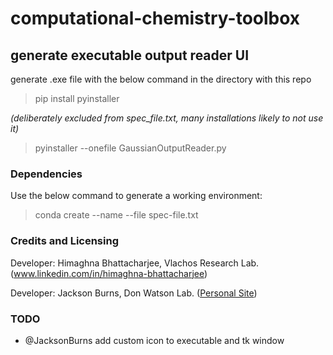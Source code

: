 # computational-chemistry-toolbox

## generate executable output reader UI
generate .exe file with the below command in the directory with this repo
> pip install pyinstaller

*(deliberately excluded from spec_file.txt, many installations likely to not use it)*

> pyinstaller --onefile GaussianOutputReader.py

### Dependencies
Use the below command to generate a working environment:
> conda create --name --file spec-file.txt

### Credits and Licensing
Developer: Himaghna Bhattacharjee, Vlachos Research Lab. (www.linkedin.com/in/himaghna-bhattacharjee)

Developer: Jackson Burns, Don Watson Lab. ([Personal Site](https://www.jacksonwarnerburns.com/)) 

### TODO
- @JacksonBurns add custom icon to executable and tk window
